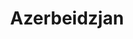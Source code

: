 ---
title: "Azerbeidzjan"
introtext: "Lorem ipsum dolor sit amet, consectetuer adipiscing elit. Aenean commodo ligula eget dolor. Aenean massa. Cum sociis natoque penatibus et magnis dis parturient montes, nascetur ridiculus mus. Donec quam felis, ultricies nec, pellentesque eu, pretium quis, sem. Nulla consequat massa quis enim. Donec pede justo, fringilla vel, aliquet nec, vulputate eget, arcu. In enim justo, rhoncus ut, imperdiet a, venenatis vitae, justo. Nullam dictum felis eu pede mollis pretium. Integer tincidunt. Cras dapibus. Vivamus elementum semper nisi. Aenean vulputate eleifend"
introimage: "https://lh3.googleusercontent.com/hAlo5DguPsP4L5kcqrLPKmtTC9nsHqi1U9tEuskvEdgA6o7XBWzUzLXfGtQG7bNUxJHHVx8Y04AD4t8EzrNbNyh9VqeGCRlcB5aYyVlBUyZ9GcWYEM2PHslVyUe6dTAg_m57IvM2UQ=w2400"
surface: "86.600"
inhabitants: "9.900.000"
rate: "0,526"
valuta: "manat"
---